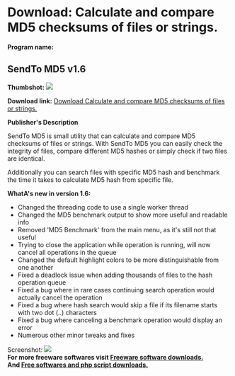 # Download: Calculate and compare MD5 checksums of files or strings.

**Program name:**

## SendTo MD5 v1.6

  
**Thumbshot:** ![](http://www.freewarefiles.com/screenshot/sendto_md52_md.jpg)   
  
**Download link:** [Download Calculate and compare MD5 checksums of files or strings.](http://freesoftwares.boysofts.com/SendTo-MD5_program_60727.html)  
  


**Publisher's Description**  
  


SendTo MD5 is small utility that can calculate and compare MD5 checksums of files or strings. With SendTo MD5 you can easily check the integrity of files, compare different MD5 hashes or simply check if two files are identical. 

Additionally you can search files with specific MD5 hash and benchmark the time it takes to calculate MD5 hash from specific file.

**WhatA's new in version 1.6:**

  * Changed the threading code to use a single worker thread 
  * Changed the MD5 benchmark output to show more useful and readable info 
  * Removed 'MD5 Benchmark' from the main menu, as it's still not that useful 
  * Trying to close the application while operation is running, will now cancel all operations in the queue 
  * Changed the default highlight colors to be more distinguishable from one another 
  * Fixed a deadlock issue when adding thousands of files to the hash operation queue 
  * Fixed a bug where in rare cases continuing search operation would actually cancel the operation 
  * Fixed a bug where hash search would skip a file if its filename starts with two dot (..) characters 
  * Fixed a bug where canceling a benchmark operation would display an error 
  * Numerous other minor tweaks and fixes 

  
  
Screenshot: ![](http://www.freewarefiles.com/screenshot/sendto_md52.jpg)   
**For more freeware softwares visit [Freeware software downloads.](http://freesoftwares.boysofts.com/)**   
**And [Free softwares and php script downloads.](http://www.boysofts.com/)**
